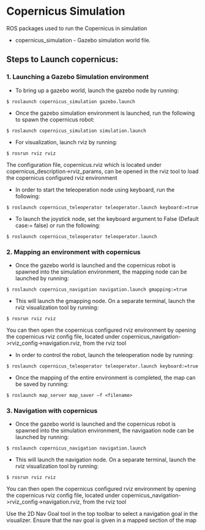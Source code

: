 # Copernicus Simulation
ROS packages used to run the Copernicus in simulation

* copernicus_simulation - Gazebo simulation world file.

## Steps to Launch copernicus:

### 1. Launching a Gazebo Simulation environment
 * To bring up a gazebo world, launch the gazebo node by running:
```
$ roslaunch copernicus_simulation gazebo.launch 
```
 * Once the gazebo simulation environment is launched, run the following to spawn the copernicus robot:
 ```
$ roslaunch copernicus_simulation simulation.launch 
```
 * For visualization, launch rviz by running:
 ```
 $ rosrun rviz rviz
```
   The configuration file, copernicus.rviz which is located under copernicus_description->rviz_params, can be opened in the rviz tool to load the copernicus configured rviz environment

 * In order to start the teleoperation node using keyboard, run the following:
 ```
 $ roslaunch copernicus_teleoperator teleoperator.launch keyboard:=true 
```
 * To launch the joystick node, set the keyboard argument to False (Default case:= false) or run the following:
 ```
 $ roslaunch copernicus_teleoperator teleoperator.launch
```
   
   
### 2. Mapping an environment with copernicus
 * Once the gazebo world is launched and the copernicus robot is spawned into the simulation environment, the mapping node can be launched by running:
```
$ roslaunch copernicus_navigation navigation.launch gmapping:=true
```

 * This will launch the gmapping node. On a separate terminal, launch the rviz visualization tool by running: 
```
$ rosrun rviz rviz
```
You can then open the copernicus configured rviz environment by opening the copernicus rviz config file, located under copernicus_navigation->rviz_config->navigation.rviz, from the rviz tool 
 
 * In order to control the robot, launch the teleoperation node by running: 
```
$ roslaunch copernicus_teleoperator teleoperator.launch keyboard:=true 
```
    
 * Once the mapping of the entire environment is completed, the map can be saved by running: 
```
$ roslaunch map_server map_saver –f <filename>
```
   
### 3. Navigation with copernicus
 * Once the gazebo world is launched and the copernicus robot is spawned into the simulation environment, the navigaation node can be launched by running: 
```
$ roslaunch copernicus_navigation navigation.launch 
```

 * This will launch the navigation node. On a separate terminal, launch the rviz visualization tool by running: 
```
$ rosrun rviz rviz 
```
You can then open the copernicus configured rviz environment by opening the copernicus rviz config file, located under copernicus_navigation->rviz_config->navigation.rviz, from the rviz tool 
 
Use the 2D Nav Goal tool in the top toolbar to select a navigation goal in the visualizer. Ensure that the nav goal is given in a mapped section of the map 

